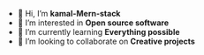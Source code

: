 - 👋 Hi, I’m **kamal-Mern-stack**
- 👀 I’m interested in **Open source software**
- 🌱 I’m currently learning **Everything possible**
- 💞️ I’m looking to collaborate on **Creative projects**


